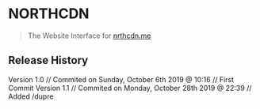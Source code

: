# NORTHCDN
> The Website Interface for [nrthcdn.me](https://nrthcdn.me)

## Release History
Version 1.0 // Commited on Sunday, October 6th 2019 @ 10:16 // First Commit
Version 1.1 // Commited on Monday, October 28th 2019 @ 22:39 // Added /dupre
